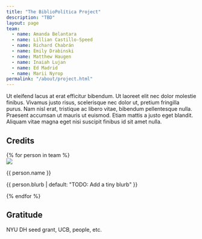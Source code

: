 ```yaml
---
title: "The BiblioPolítica Project"
description: "TBD"
layout: page
team:
  - name: Amanda Belantara
  - name: Lillian Castillo-Speed
  - name: Richard Chabrán
  - name: Emily Drabinski
  - name: Matthew Haugen
  - name: Inaiah Lujan
  - name: Ed Madrid
  - name: Marii Nyrop
permalink: "/about/project.html"
---
```


Ut eleifend lacus at erat efficitur bibendum. Ut laoreet elit nec dolor molestie finibus. Vivamus justo risus, scelerisque nec dolor ut, pretium fringilla purus. Nam nisl erat, tristique ac libero vitae, bibendum pellentesque nulla. Praesent accumsan ut mauris ut euismod. Etiam mattis a justo eget blandit. Aliquam vitae magna eget nisi suscipit finibus id sit amet nulla.

## Credits 

<div class="not-prose">
  <div class="grid md:grid-cols-2 grid-cols-1">
  {% for person in team %}
  <div class="flex gap-4 items-center my-6">
    <div class="flex-none">
      <div class="avatar">
        <div class="w-24 h-24 rounded-full">
          <img src="{{ person.image | default: 'https://daisyui.com/images/stock/photo-1534528741775-53994a69daeb.jpg' | url }}" />
        </div>
      </div>
    </div>
    <div class="flex-1">
      <p class="font-semibold text-xl">{{ person.name }}</p>
      <p>{{ person.blurb | default: "TODO: Add a tiny blurb" }}</p>
    </div>
  </div>
  {% endfor %}
  </div>
</div>

## Gratitude

NYU DH seed grant, UCB, people, etc.


